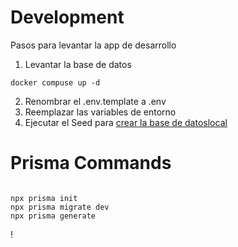 # Development

Pasos para levantar la app de desarrollo

1. Levantar la base de datos

```
docker compuse up -d

```

2. Renombrar el .env.template a .env
3. Reemplazar las variables de entorno
4. Ejecutar el Seed para [crear la base de datoslocal](localhost:3000/api/seed)

# Prisma Commands

```

npx prisma init
npx prisma migrate dev
npx prisma generate

```

!
